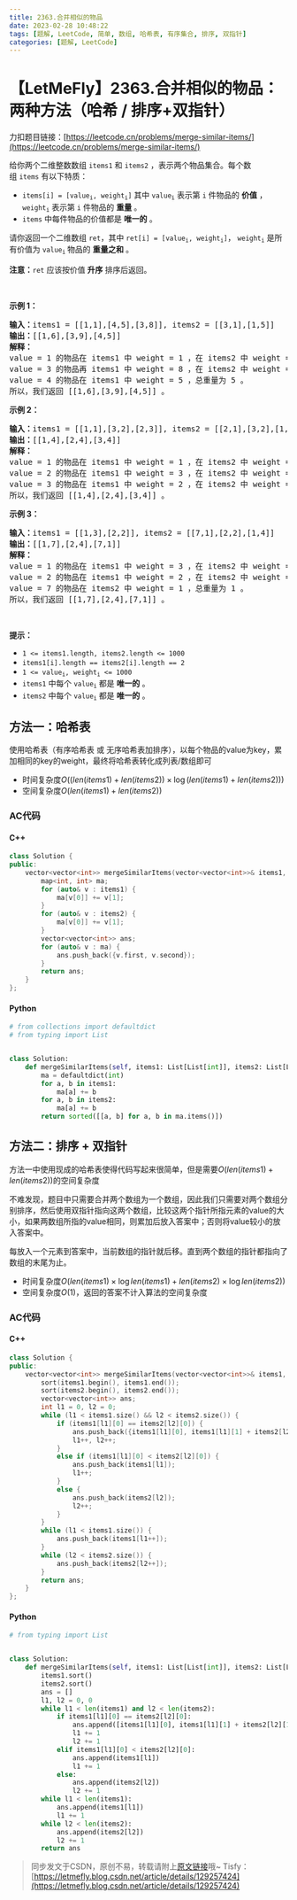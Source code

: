 ```yaml
---
title: 2363.合并相似的物品
date: 2023-02-28 10:48:22
tags: [题解, LeetCode, 简单, 数组, 哈希表, 有序集合, 排序, 双指针]
categories: [题解, LeetCode]
---
```


# 【LetMeFly】2363.合并相似的物品：两种方法（哈希 / 排序+双指针）

力扣题目链接：[https://leetcode.cn/problems/merge-similar-items/](https://leetcode.cn/problems/merge-similar-items/)

<p>给你两个二维整数数组&nbsp;<code>items1</code> 和&nbsp;<code>items2</code>&nbsp;，表示两个物品集合。每个数组&nbsp;<code>items</code>&nbsp;有以下特质：</p>

<ul>
	<li><code>items[i] = [value<sub>i</sub>, weight<sub>i</sub>]</code> 其中&nbsp;<code>value<sub>i</sub></code>&nbsp;表示第&nbsp;<code>i</code>&nbsp;件物品的&nbsp;<strong>价值</strong>&nbsp;，<code>weight<sub>i</sub></code>&nbsp;表示第 <code>i</code>&nbsp;件物品的 <strong>重量</strong>&nbsp;。</li>
	<li><code>items</code>&nbsp;中每件物品的价值都是 <strong>唯一的</strong>&nbsp;。</li>
</ul>

<p>请你返回一个二维数组&nbsp;<code>ret</code>，其中&nbsp;<code>ret[i] = [value<sub>i</sub>, weight<sub>i</sub>]</code>，&nbsp;<code>weight<sub>i</sub></code>&nbsp;是所有价值为&nbsp;<code>value<sub>i</sub></code><sub>&nbsp;</sub>物品的&nbsp;<strong>重量之和</strong>&nbsp;。</p>

<p><strong>注意：</strong><code>ret</code>&nbsp;应该按价值 <strong>升序</strong>&nbsp;排序后返回。</p>

<p>&nbsp;</p>

<p><strong>示例 1：</strong></p>

<pre>
<b>输入：</b>items1 = [[1,1],[4,5],[3,8]], items2 = [[3,1],[1,5]]
<b>输出：</b>[[1,6],[3,9],[4,5]]
<b>解释：</b>
value = 1 的物品在 items1 中 weight = 1 ，在 items2 中 weight = 5 ，总重量为 1 + 5 = 6 。
value = 3 的物品再 items1 中 weight = 8 ，在 items2 中 weight = 1 ，总重量为 8 + 1 = 9 。
value = 4 的物品在 items1 中 weight = 5 ，总重量为 5 。
所以，我们返回 [[1,6],[3,9],[4,5]] 。
</pre>

<p><strong>示例 2：</strong></p>

<pre>
<b>输入：</b>items1 = [[1,1],[3,2],[2,3]], items2 = [[2,1],[3,2],[1,3]]
<b>输出：</b>[[1,4],[2,4],[3,4]]
<b>解释：</b>
value = 1 的物品在 items1 中 weight = 1 ，在 items2 中 weight = 3 ，总重量为 1 + 3 = 4 。
value = 2 的物品在 items1 中 weight = 3 ，在 items2 中 weight = 1 ，总重量为 3 + 1 = 4 。
value = 3 的物品在 items1 中 weight = 2 ，在 items2 中 weight = 2 ，总重量为 2 + 2 = 4 。
所以，我们返回 [[1,4],[2,4],[3,4]] 。</pre>

<p><strong>示例 3：</strong></p>

<pre>
<b>输入：</b>items1 = [[1,3],[2,2]], items2 = [[7,1],[2,2],[1,4]]
<b>输出：</b>[[1,7],[2,4],[7,1]]
<strong>解释：
</strong>value = 1 的物品在 items1 中 weight = 3 ，在 items2 中 weight = 4 ，总重量为 3 + 4 = 7 。
value = 2 的物品在 items1 中 weight = 2 ，在 items2 中 weight = 2 ，总重量为 2 + 2 = 4 。
value = 7 的物品在 items2 中 weight = 1 ，总重量为 1 。
所以，我们返回 [[1,7],[2,4],[7,1]] 。
</pre>

<p>&nbsp;</p>

<p><strong>提示：</strong></p>

<ul>
	<li><code>1 &lt;= items1.length, items2.length &lt;= 1000</code></li>
	<li><code>items1[i].length == items2[i].length == 2</code></li>
	<li><code>1 &lt;= value<sub>i</sub>, weight<sub>i</sub> &lt;= 1000</code></li>
	<li><code>items1</code>&nbsp;中每个 <code>value<sub>i</sub></code>&nbsp;都是 <b>唯一的</b>&nbsp;。</li>
	<li><code>items2</code>&nbsp;中每个 <code>value<sub>i</sub></code>&nbsp;都是 <b>唯一的</b>&nbsp;。</li>
</ul>


    
## 方法一：哈希表

使用哈希表（有序哈希表 或 无序哈希表加排序），以每个物品的value为key，累加相同的key的weight，最终将哈希表转化成列表/数组即可

+ 时间复杂度$O((len(items1) + len(items2))\times \log (len(items1) + len(items2)))$
+ 空间复杂度$O(len(items1) + len(items2))$

### AC代码

#### C++

```cpp
class Solution {
public:
    vector<vector<int>> mergeSimilarItems(vector<vector<int>>& items1, vector<vector<int>>& items2) {
        map<int, int> ma;
        for (auto& v : items1) {
            ma[v[0]] += v[1];
        }
        for (auto& v : items2) {
            ma[v[0]] += v[1];
        }
        vector<vector<int>> ans;
        for (auto& v : ma) {
            ans.push_back({v.first, v.second});
        }
        return ans;
    }
};
```

#### Python

```python
# from collections import defaultdict
# from typing import List


class Solution:
    def mergeSimilarItems(self, items1: List[List[int]], items2: List[List[int]]) -> List[List[int]]:
        ma = defaultdict(int)
        for a, b in items1:
            ma[a] += b
        for a, b in items2:
            ma[a] += b
        return sorted([[a, b] for a, b in ma.items()])
```

## 方法二：排序 + 双指针

方法一中使用现成的哈希表使得代码写起来很简单，但是需要$O(len(items1) + len(items2))$的空间复杂度

不难发现，题目中只需要合并两个数组为一个数组，因此我们只需要对两个数组分别排序，然后使用双指针指向这两个数组，比较这两个指针所指元素的value的大小，如果两数组所指的value相同，则累加后放入答案中；否则将value较小的放入答案中。

每放入一个元素到答案中，当前数组的指针就后移。直到两个数组的指针都指向了数组的末尾为止。

+ 时间复杂度$O(len(items1)\times\log len(items1)  + len(items2)\times\log len(items2))$
+ 空间复杂度$O(1)$，返回的答案不计入算法的空间复杂度

### AC代码

#### C++

```cpp
class Solution {
public:
    vector<vector<int>> mergeSimilarItems(vector<vector<int>>& items1, vector<vector<int>>& items2) {
        sort(items1.begin(), items1.end());
        sort(items2.begin(), items2.end());
        vector<vector<int>> ans;
        int l1 = 0, l2 = 0;
        while (l1 < items1.size() && l2 < items2.size()) {
            if (items1[l1][0] == items2[l2][0]) {
                ans.push_back({items1[l1][0], items1[l1][1] + items2[l2][1]});
                l1++, l2++;
            }
            else if (items1[l1][0] < items2[l2][0]) {
                ans.push_back(items1[l1]);
                l1++;
            }
            else {
                ans.push_back(items2[l2]);
                l2++;
            }
        }
        while (l1 < items1.size()) {
            ans.push_back(items1[l1++]);
        }
        while (l2 < items2.size()) {
            ans.push_back(items2[l2++]);
        }
        return ans;
    }
};
```

#### Python

```python
# from typing import List


class Solution:
    def mergeSimilarItems(self, items1: List[List[int]], items2: List[List[int]]) -> List[List[int]]:
        items1.sort()
        items2.sort()
        ans = []
        l1, l2 = 0, 0
        while l1 < len(items1) and l2 < len(items2):
            if items1[l1][0] == items2[l2][0]:
                ans.append([items1[l1][0], items1[l1][1] + items2[l2][1]])
                l1 += 1
                l2 += 1
            elif items1[l1][0] < items2[l2][0]:
                ans.append(items1[l1])
                l1 += 1
            else:
                ans.append(items2[l2])
                l2 += 1
        while l1 < len(items1):
            ans.append(items1[l1])
            l1 += 1
        while l2 < len(items2):
            ans.append(items2[l2])
            l2 += 1
        return ans
```

> 同步发文于CSDN，原创不易，转载请附上[原文链接](https://blog.letmefly.xyz/2023/02/28/LeetCode%202363.%E5%90%88%E5%B9%B6%E7%9B%B8%E4%BC%BC%E7%9A%84%E7%89%A9%E5%93%81/)哦~
> Tisfy：[https://letmefly.blog.csdn.net/article/details/129257424](https://letmefly.blog.csdn.net/article/details/129257424)
